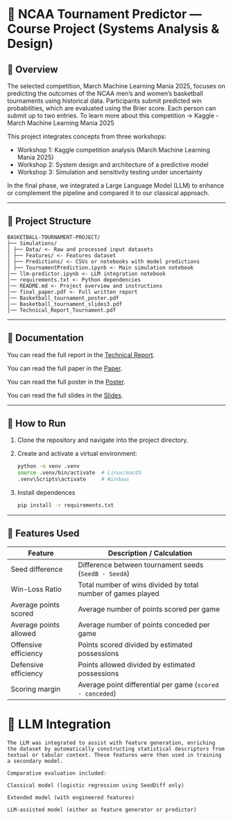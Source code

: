 # 🏀 NCAA Tournament Predictor — Course Project (Systems Analysis & Design)

## 📌 Overview
The selected competition, March Machine Learning Mania 2025, focuses on predicting the outcomes of the NCAA men’s and women’s basketball tournaments using historical data. Participants submit predicted win probabilities, which are evaluated using the Brier score. Each person can submit up to two entries.
To learn more about this competition -> Kaggle - March Machine Learning Mania 2025

This project integrates concepts from three workshops:

- Workshop 1: Kaggle competition analysis (March Machine Learning Mania 2025)
- Workshop 2: System design and architecture of a predictive model
- Workshop 3: Simulation and sensitivity testing under uncertainty

In the final phase, we integrated a Large Language Model (LLM) to enhance or complement the pipeline and compared it to our classical approach.

---

## 🔧 Project Structure

    BASKETBALL-TOURNAMENT-PROJECT/
    ├── Simulations/
    │ ├── Data/ <- Raw and processed input datasets
    │ ├── Features/ <- Features dataset
    │ ├── Predictions/ <- CSVs or notebooks with model predictions
    │ ├── TournamentPrediction.ipynb <- Main simulation notebook
    │── llm-predictor.ipynb <- LLM integration notebook
    │── requirements.txt <- Python dependencies
    │── README.md <- Project overview and instructions
    │── final_paper.pdf <- Full written report
    │── Basketball_tournament_poster.pdf
    │── Basketball_tournament_slides3.pdf
    │── Technical_Report_Tournament.pdf

---
## 📁 Documentation
You can read the full report in the [Technical Report](./Technical_Report_Tournament.pdf).

You can read the full paper in the [Paper](./final_paper.pdf).

You can read the full poster in the [Poster](./Basketball_tournament_poster.pdf).

You can read the full slides in the [Slides](./Basketball_tournament_slides3.pdf).



---
## 🚀 How to Run

1. Clone the repository and navigate into the project directory.

2. Create and activate a virtual environment:

    ```bash
    python -m venv .venv
    source .venv/bin/activate  # Linux/macOS
    .venv\Scripts\activate     # Windows

3.  Install dependences 
    ```bash
    pip install -r requirements.txt

----
## 🧠 Features Used

| Feature                | Description / Calculation                                      |
|------------------------|----------------------------------------------------------------|
| Seed difference        | Difference between tournament seeds (`SeedB - SeedA`)         |
| Win-Loss Ratio         | Total number of wins divided by total number of games played  |
| Average points scored  | Average number of points scored per game                      |
| Average points allowed | Average number of points conceded per game                    |
| Offensive efficiency   | Points scored divided by estimated possessions                |
| Defensive efficiency   | Points allowed divided by estimated possessions               |
| Scoring margin         | Average point differential per game (`scored - conceded`)     |


# 🤖 LLM Integration
    The LLM was integrated to assist with feature generation, enriching the dataset by automatically constructing statistical descriptors from textual or tabular context. These features were then used in training a secondary model.

    Comparative evaluation included:

    Classical model (logistic regression using SeedDiff only)

    Extended model (with engineered features)

    LLM-assisted model (either as feature generator or predictor)

